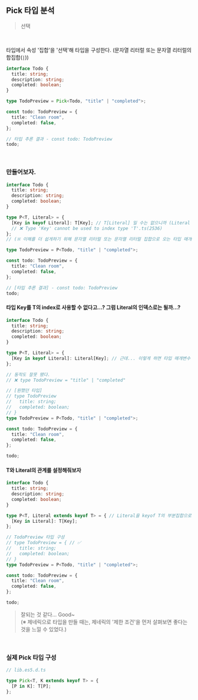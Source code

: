 ## Pick 타입 분석

> 선택

<br />

타입에서 속성 '집합'을 '선택'해 타입을 구성한다. (문자열 리터럴 또는 문자열 리터럴의 합집합(`|`))

```ts
interface Todo {
  title: string;
  description: string;
  completed: boolean;
}

type TodoPreview = Pick<Todo, "title" | "completed">;

const todo: TodoPreview = {
  title: "Clean room",
  completed: false,
};

// 타입 추론 결과 - const todo: TodoPreview
todo;
```

<br />

### 만들어보자.

```ts
interface Todo {
  title: string;
  description: string;
  completed: boolean;
}

type P<T, Literal> = {
  [Key in keyof Literal]: T[Key]; // T[Literal] 일 수는 없으니까 (Literal - 'title' | 'completed') in keyof를 사용한다.
  // ❌ Type 'Key' cannot be used to index type 'T'.ts(2536)
};
// (※ 이해를 더 쉽게하기 위해 문자열 리터럴 또는 문자열 리터럴 집합으로 오는 타입 매개변수 두 번째 인자는 변수명을 Literal로 지정했다.)

type TodoPreview = P<Todo, "title" | "completed">;

const todo: TodoPreview = {
  title: "Clean room",
  completed: false,
};

// [타입 추론 결과] - const todo: TodoPreview
todo;
```

#### 타입 Key를 T의 index로 사용할 수 없다고...? 그럼 Literal의 인덱스로는 될까...?

```ts
interface Todo {
  title: string;
  description: string;
  completed: boolean;
}

type P<T, Literal> = {
  [Key in keyof Literal]: Literal[Key]; // 근데... 이렇게 하면 타입 매개변수 T가 아무곳에서도 쓰이지 않는다.
};

// 동작도 잘못 됐다.
// ❌ type TodoPreview = "title" | "completed"

// [원했던 타입]
// type TodoPreview
//   title: string;
//   completed: boolean;
// }
type TodoPreview = P<Todo, "title" | "completed">;

const todo: TodoPreview = {
  title: "Clean room",
  completed: false,
};

todo;
```

#### T와 Literal의 관계를 설정해줘보자

```ts
interface Todo {
  title: string;
  description: string;
  completed: boolean;
}

type P<T, Literal extends keyof T> = { // Literal을 keyof T의 부분집합으로 제한
  [Key in Literal]: T[Key];
};

// TodoPreview 타입 구성
// type TodoPreview = { // ✅
//   title: string;
//   completed: boolean;
// }
type TodoPreview = P<Todo, "title" | "completed">;

const todo: TodoPreview = {
  title: "Clean room",
  completed: false,
};

todo;
```

> 잘되는 것 같다... Good~<br />
> (※ 제네릭으로 타입을 만들 때는, 제네릭의 '제한 조건'을 먼저 살펴보면 좋다는 것을 느낄 수 있었다.)

<br />

### 실제 Pick 타입 구성

```ts
// lib.es5.d.ts

type Pick<T, K extends keyof T> = {
  [P in K]: T[P];
};
```
